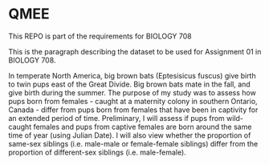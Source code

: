 # QMEE
This REPO is part of the requirements for BIOLOGY 708

This is the paragraph describing the dataset to be used for Assignment 01 in BIOLOGY 708.

In temperate North America, big brown bats (Eptesisicus fuscus) give birth to twin pups 
east of the Great Divide. Big brown bats mate in the fall, and give birth during the summer.
The purpose of my study was to assess how pups born from females - caught at a maternity 
colony in southern Ontario, Canada - differ from pups born from females that have been in captivity 
for an extended period of time. Preliminary, I will assess if pups from wild-caught females and pups 
from captive females are born around the same time of year (using Julian Date). I will also view whether 
the proportion of same-sex siblings (i.e. male-male or female-female siblings) differ from 
the proportion of different-sex siblings (i.e. male-female). 

